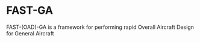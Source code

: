 # FAST-GA
FAST-(OAD)-GA is a framework for performing rapid Overall Aircraft Design for General Aircraft
